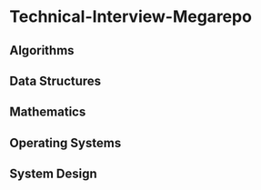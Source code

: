 # Technical-Interview-Megarepo

## Algorithms

## Data Structures

## Mathematics

## Operating Systems

## System Design

